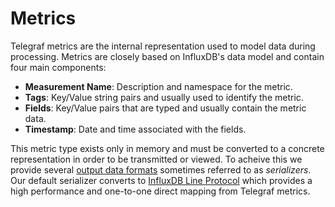 # Metrics

Telegraf metrics are the internal representation used to model data during
processing.  Metrics are closely based on InfluxDB's data model and contain
four main components:

- **Measurement Name**: Description and namespace for the metric.
- **Tags**: Key/Value string pairs and usually used to identify the
  metric.
- **Fields**: Key/Value pairs that are typed and usually contain the
  metric data.
- **Timestamp**: Date and time associated with the fields.

This metric type exists only in memory and must be converted to a concrete
representation in order to be transmitted or viewed.  To acheive this we
provide several [output data formats][] sometimes referred to as
*serializers*.  Our default serializer converts to [InfluxDB Line
Protocol][line protocol] which provides a high performance and one-to-one
direct mapping from Telegraf metrics.

[output data formats]: /docs/DATA_FORMATS_OUTPUT.md
[line protocol]: /plugins/serializers/influx
